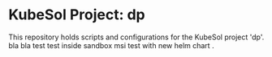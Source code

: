 # KubeSol Project: dp

This repository holds scripts and configurations for the KubeSol project 'dp'.
bla
bla
test
test inside sandbox msi
test with new helm chart
.
